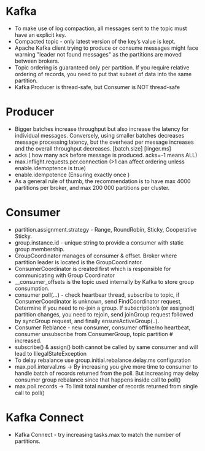 # Kafka
* To make use of log compaction, all messages sent to the topic must have an explicit key.
* Compacted topic - only latest version of the key’s value is kept.
* Apache Kafka client trying to produce or consume messages might face warning "leader not found messages" as the partitions are moved between brokers.
* Topic ordering is guaranteed only per partition. If you require relative ordering of records, you need to put that subset of data into the same partition.
* Kafka Producer is thread-safe, but Consumer is NOT thread-safe

# Producer
* Bigger batches increase throughput but also increase the latency for individual messages. Conversely, using smaller batches decreases message processing latency, but the overhead per message increases and the overall throughput decreases. [batch.size] [linger.ms]
* acks ( how many ack before message is produced. acks=-1 means ALL)
* max.inflight.requests.per.connection (>1 can affect ordering unless enable.idemoptence is true)
* enable.idempotence (Ensuring exactly once )
* As a general rule of thumb, the recommendation is to have max 4000 partitions per broker, and max 200 000 partitions per cluster.

# Consumer
* partition.assignment.strategy - Range, RoundRobin, Sticky, Cooperative Sticky.
* group.instance.id - unique string to provide a consumer with static group membership.
* GroupCoordinator manages of consumer & offset. Broker where partition leader is located is the GroupCoordinator.
* ConsumerCoordinator is created first which is responsible for communicating with Group Coordinator
* __consumer_offsets is the topic used internally by Kafka to store group consumption.
* consumer poll(…) - check heartbear thread, subscribe to topic, if ConsumerCoordinator is unknown, send FindCoordinator request, Determine if you need to re-join a group. If subscription’s (or assigned) partition changes, you need to rejoin, send joinGroup request followed by syncGroup request, and finally ensureActiveGroup(..).
* Consumer Reblance - new consumer, consumer offline/no heartbeat, consumer unsubscribe from ConsumerGroup, topic partition # increased.
* subscribe() & assign() both cannot be called by same consumer and will lead to IllegalStateException
* To delay rebalance use group.initial.rebalance.delay.ms configuration
* max.poll.interval.ms → By increasing you give more time to consumer to handle batch of records returned from the poll. But increasing may delay consumer group rebalance since that happens inside call to poll()
* max.poll.records → To limit total number of records returned from single call to poll()

# Kafka Connect
* Kafka Connect -  try increasing tasks.max to match the number of partitions.
